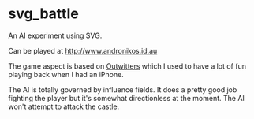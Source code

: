 svg_battle
==========
An AI experiment using SVG.

Can be played at http://www.andronikos.id.au

The game aspect is based on [Outwitters](http://onemanleft.com/category/outwitters/) which I used to have a lot of fun playing back when I had an iPhone.

The AI is totally governed by influence fields. It does a pretty good job fighting the player but it's somewhat directionless at the moment.
The AI won't attempt to attack the castle.
